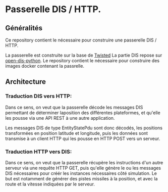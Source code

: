 # Passerelle DIS / HTTP.

## Généralités

Ce repository contient le nécessaire pour construire une passerelle DIS / HTTP.

La passerelle est construite sur la base de [Twisted](https://twisted.org/)
La partie DIS repose sur [open-dis-python](https://github.com/open-dis/open-dis-python).
Le repository contient le nécessaire pour construire des images docker contenant la passrelle.

## Architecture
### Traduction DIS vers HTTP:
Dans ce sens, on veut que la passerelle décode les messages DIS permettant de déterminer laposition des différentes plateformes,
et qu'elle les pousse via une API REST à une autre application.

Les messages DIS de type EntityStatePdu sont donc décodés, les positions transformées en position latitude et longitude, puis les
données sont transmise à un client HTTP qui les pousse en HTTP POST vers un serveur.

### Traduction HTTP vers DIS:
Dans ce sens, on veut que la passerelle récupère les instructions d'un autre serveur via une requête HTTP GET, puis qu'elle génère 
le ou les messages DIS nécessaires pour créér les instances nécessaires côté simulation.
Le but est notamment de générer des pistes missiles à la position, et avec la route et la vitesse indiquées par le serveur.


